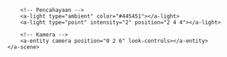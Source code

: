 <!DOCTYPE html>
<html lang="en">
<head>
    <meta charset="UTF-8">
    <meta name="viewport" content="width=device-width, initial-scale=1.0">
    <title>Kompleks 3D Obyek dengan A-Frame</title>
    <script src="https://aframe.io/releases/1.2.0/aframe.min.js"></script>
</head>
<body>
    <a-scene background="color: #ECECEC">
        <!-- Obyek 1: Kotak -->
        <a-box position="-5 1.5 -3" color="#FF5733" scale="1.5 2 1.5"></a-box>
        <!-- Obyek 2: Silinder -->
        <a-cylinder position="5 1.25 -3" radius="1.2" height="2" color="#3498DB"></a-cylinder>
        <!-- Obyek 3: Kerucut -->
        <a-cone position="0 1.25 -3" radius-bottom="1.2" radius-top="0" height="2" color="#2ECC71" rotation="1 45 1"></a-cone>
        <!-- Obyek 4: Dodecahedron -->
        <a-dodecahedron position="-10 1.5 -5" radius="1" color="#9B59B6"></a-dodecahedron>
        <!-- Obyek 5: Sphere -->
        <a-sphere position="10 1.25 -5" radius="1.25" color="#E74C3C" material="metalness: 0.5; roughness: 0.5;"></a-sphere>

        <!-- Pencahayaan -->
        <a-light type="ambient" color="#445451"></a-light>
        <a-light type="point" intensity="2" position="2 4 4"></a-light>

        <!-- Kamera -->
        <a-entity camera position="0 2 6" look-controls></a-entity>
    </a-scene>
</body>
</html>
